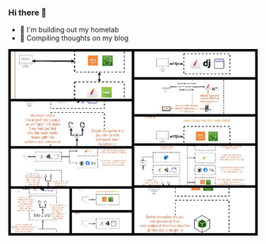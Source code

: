 ### Hi there 👋

- 🌱 I'm building out my homelab
- 🌱 Compiling thoughts on my blog

![alt text](https://github.com/hupratt/hupratt/blob/main/collage.jpg)
